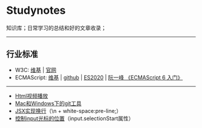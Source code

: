 # Studynotes
知识库；日常学习的总结和好的文章收录；

---
## 行业标准
- W3C: [维基](https://zh.wikipedia.org/wiki/%E4%B8%87%E7%BB%B4%E7%BD%91%E8%81%94%E7%9B%9F) | [官网](https://www.w3.org/)
- ECMAScript: [维基](https://zh.wikipedia.org/wiki/ECMAScript) | [github](https://github.com/tc39/ecma262) | [ES2020](https://tc39.es/ecma262/) | [阮一峰 《ECMAScript 6 入门》](https://es6.ruanyifeng.com/) 

---
- [Html视频播放](https://github.com/lcyuhe/StudyNotes/tree/master/Html%E8%A7%86%E9%A2%91%E6%92%AD%E6%94%BE)
- [Mac和Windows下的git工具](https://github.com/lcyuhe/StudyNotes/tree/master/Mac%E5%92%8CWindows%E4%B8%8B%E7%9A%84git%E5%B7%A5%E5%85%B7)
- [JSX实现换行](https://blog.csdn.net/Zckguiying/article/details/88641357)（\n + white-space:pre-line;）
- [控制input光标的位置](https://segmentfault.com/a/1190000016758141)（input.selectionStart属性）
